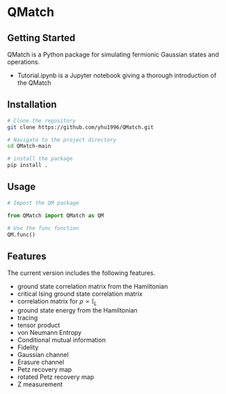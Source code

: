 # QMatch
 
## Getting Started

QMatch is a Python package for simulating fermionic Gaussian states and operations. 

- Tutorial.ipynb is a Jupyter notebook giving a thorough introduction of the QMatch


## Installation

```bash
# Clone the repository
git clone https://github.com/yhu1996/QMatch.git

# Navigate to the project directory
cd QMatch-main

# install the package
pip install . 

```

## Usage

```python
# Import the QM package

from QMatch import QMatch as QM

# Use the func function
QM.func()

```


## Features
The current version includes the following features.

- ground state correlation matrix from the Hamiltonian <!---: **GroundStateCorrMtx(M: np.ndarray) -> np.ndarray** -->
- critical Ising ground state correlation matrix<!---: **IsingGS_CorrMtx(L: int) -> np.ndarray** -->
- correlation matrix for $\rho \propto \mathbb{I}_L$<!---: **IdCorrMtx(L: int) -> np.ndarray** -->
- ground state energy from the Hamiltonian<!---: **ground_state_energy(M: np.ndarray) -> float** -->
- tracing<!---: **reduced_CorrMtx(Grho: np.ndarray, siteL: int, siteR: int) -> np.ndarray** -->
- tensor product<!---: **tensor_prod(G1: np.ndarray, G2: np.ndarray) -> : np.ndarray** -->
- von Neumann Entropy<!---: **vn_entropy(Grho: np.ndarray) -> float** -->
- Conditional mutual information<!---: **CMI(Grho: np.ndarray, La: int, Lb: int, Lc: int) -> float** -->
- Fidelity<!---: **Fidelity(Grho: np.ndarray, Gsigma: np.ndarray) -> float** -->
- Gaussian channel<!---: **Gaussian_channel(A: np.ndarray, B: np.ndarray, Grho: np.ndarray) -> : np.ndarray** -->
- Erasure channel<!---: **erasure_channel(Grho: np.ndarray, L1: int, L2: int) -> np.ndarray** -->
- Petz recovery map<!---: **Petz_map(Grho: np.ndarray, A_N: np.ndarray, B_N: np.ndarray, G_sigma: np.ndarray) -> np.ndarray** -->
- rotated Petz recovery map<!---: **rotated_Petz_map(Grho: np.ndarray, t: float, A_N: np.ndarray, B_N: np.ndarray, G_sigma: np.ndarray) -> np.ndarray** -->
- Z measurement<!---: **measure_Z(Grho: np.ndarray, spin: int) -> np.ndarray** -->
